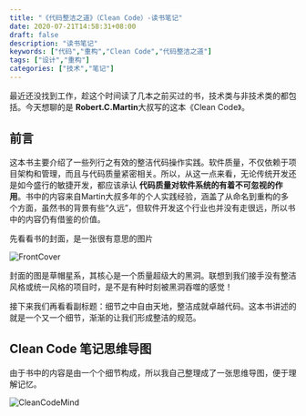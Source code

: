 ```yaml
---
title: "《代码整洁之道》（Clean Code）-读书笔记"
date: 2020-07-21T14:58:31+08:00
draft: false
description: "读书笔记"
keywords: ["代码","重构","Clean Code","代码整洁之道"]
tags: ["设计","重构"]
categories: ["技术","笔记"]
---
```

最近还没找到工作，趁这个时间读了几本之前买过的书，技术类与非技术类的都包括。今天想聊的是 **Robert.C.Martin**大叔写的这本《Clean Code》。
<!--more-->

## 前言

这本书主要介绍了一些列行之有效的整洁代码操作实践。软件质量，不仅依赖于项目架构和管理，而且与代码质量紧密相关。所以，从这一点来看，无论传统开发还是如今盛行的敏捷开发，都应该承认 **代码质量对软件系统的有着不可忽视的作用**。书中的内容来自Martin大叔多年的个人实践经验，涵盖了从命名到重构的多个方面，虽然书的背景有些“久远”，但软件开发这个行业也并没有走很远，所以书中的内容仍有借鉴的价值。

先看看书的封面，是一张很有意思的图片

![FrontCover](/media/Clean_Code.jpg)

封面的图是草帽星系，其核心是一个质量超级大的黑洞。联想到我们接手没有整洁风格或统一风格的项目时，是不是有种时刻被黑洞吞噬的感觉！

接下来我们再看看副标题：细节之中自由天地，整洁成就卓越代码。这本书讲述的就是一个又一个细节，渐渐的让我们形成整洁的规范。

## Clean Code 笔记思维导图

由于书中的内容是由一个个细节构成，所以我自己整理成了一张思维导图，便于理解记忆。

![CleanCodeMind](/media/CleanCode.png)
